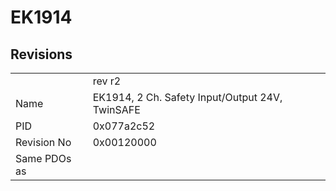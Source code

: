 # EK1914

## Revisions
<table>
<tr>
<td></td>
<td>rev r2</td>
</tr>
<tr>
<td>Name</td>
<td>EK1914, 2 Ch. Safety Input/Output 24V,  TwinSAFE</td>
</tr>
<tr>
<td>PID</td>
<td>0x077a2c52</td>
</tr>
<tr>
<td>Revision No</td>
<td>0x00120000</td>
</tr>
<tr>
<td>Same PDOs as</td>
<td></td>
</tr>
</table>
